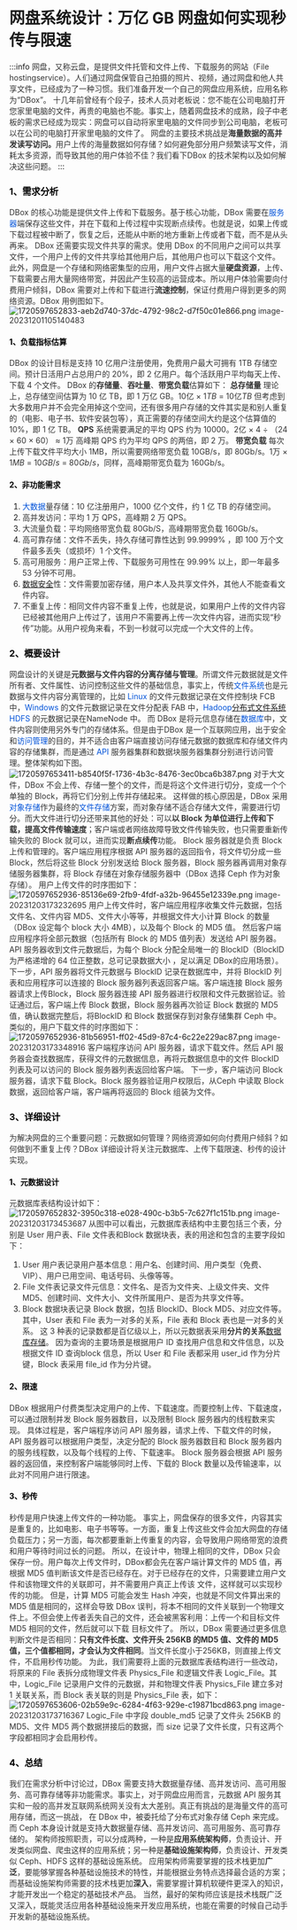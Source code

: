 # 网盘系统设计：万亿 GB 网盘如何实现秒传与限速
:::info
<font style="color:rgb(51, 51, 51);">网盘，又称云盘，是提供文件托管和文件上传、下载服务的网站（File hostingservice）。人们通过网盘保管自己拍摄的照片、视频，通过网盘和他人共享文件，已经成为了一种习惯。我们准备开发一个自己的网盘应用系统，应用名称为“DBox”。</font>
<font style="color:rgb(51, 51, 51);">十几年前曾经有个段子，技术人员对老板说：您不能在公司电脑打开您家里电脑的文件，再贵的电脑也不能。事实上，随着网盘技术的成熟，段子中老板的需求已经成为现实：网盘可以自动将家里电脑的文件同步到公司电脑，老板可以在公司的电脑打开家里电脑的文件了。</font>
<font style="color:rgb(51, 51, 51);">网盘的主要技术挑战是</font>**<font style="color:rgb(51, 51, 51);">海量数据的高并发读写访问。</font>**<font style="color:rgb(51, 51, 51);">用户上传的海量数据如何存储？如何避免部分用户频繁读写文件，消耗太多资源，而导致其他的用户体验不佳？我们看下DBox 的技术架构以及如何解决这些问题。</font>
:::
### **<font style="color:rgb(0, 0, 0);">1、需求分析</font>**
<font style="color:rgb(51, 51, 51);">DBox 的核心功能是提供文件上传和下载服务。基于核心功能，DBox 需要在</font><font style="color:rgb(0, 82, 217);">服务器</font><font style="color:rgb(51, 51, 51);">端保存这些文件，并在下载和上传过程中实现断点续传。也就是说，如果上传或下载过程被中断了，恢复之后，还能从中断的地方重新上传或者下载，而不是从头再来。</font>
<font style="color:rgb(51, 51, 51);">DBox 还需要实现文件共享的需求。使用 DBox 的不同用户之间可以共享文件，一个用户上传的文件共享给其他用户后，其他用户也可以下载这个文件。</font>
<font style="color:rgb(51, 51, 51);">此外，网盘是一个存储和网络密集型的应用，用户文件占据大量</font>**<font style="color:rgb(51, 51, 51);">硬盘资源</font>**<font style="color:rgb(51, 51, 51);">，上传、下载需要占用大量网络带宽，并因此产生较高的运营成本。所以用户体验需要向付费用户倾斜，DBox 需要对上传和下载进行</font>**<font style="color:rgb(51, 51, 51);">流速控制</font>**<font style="color:rgb(51, 51, 51);">，保证付费用户得到更多的网络资源。DBox 用例图如下。</font>
![1720597652833-aeb2d740-37dc-4792-98c2-d7f50c01e866.png](./img/p-tzUHzbUBsHSPml/1720597652833-aeb2d740-37dc-4792-98c2-d7f50c01e866-683252.png)
<font style="color:rgb(51, 51, 51);">image-20231201105140483</font>
#### **<font style="color:rgb(0, 0, 0);">1、负载指标估算</font>**
<font style="color:rgb(51, 51, 51);">DBox 的设计目标是支持 10 亿用户注册使用，免费用户最大可拥有 1TB 存储空间。预计日活用户占总用户的 20%，即 2 亿用户。每个活跃用户平均每天上传、下载 4 个文件。</font>
<font style="color:rgb(51, 51, 51);">DBox 的</font>**<font style="color:rgb(51, 51, 51);">存储量</font>**<font style="color:rgb(51, 51, 51);">、</font>**<font style="color:rgb(51, 51, 51);">吞吐量</font>**<font style="color:rgb(51, 51, 51);">、</font>**<font style="color:rgb(51, 51, 51);">带宽负载</font>**<font style="color:rgb(51, 51, 51);">估算如下：</font>
**<font style="color:rgb(51, 51, 51);">总存储量</font>**
<font style="color:rgb(51, 51, 51);">理论上，总存储空间估算为 10 亿 TB，即 1 万亿 GB。10亿 × 1</font>_<font style="color:rgb(51, 51, 51);">TB</font>_<font style="color:rgb(51, 51, 51);"> = 10亿</font>_<font style="color:rgb(51, 51, 51);">TB</font>_
<font style="color:rgb(51, 51, 51);">但考虑到大多数用户并不会完全用掉这个空间，还有很多用户存储的文件其实是和别人重复的（电影、电子书、软件安装包等），真正需要的存储空间大约是这个估算值的 10%，即 1 亿 TB。</font>
**<font style="color:rgb(51, 51, 51);">QPS</font>**
<font style="color:rgb(51, 51, 51);">系统需要满足的平均 QPS 约为 10000。2亿 × 4 ÷ （24 × 60 × 60） ≈ 1万</font>
<font style="color:rgb(51, 51, 51);">高峰期 QPS 约为平均 QPS 的两倍，即 2 万。</font>
**<font style="color:rgb(51, 51, 51);">带宽负载</font>**
<font style="color:rgb(51, 51, 51);">每次上传下载文件平均大小 1MB，所以需要网络带宽负载 10GB/s，即 80Gb/s。1万 × 1</font>_<font style="color:rgb(51, 51, 51);">MB</font>_<font style="color:rgb(51, 51, 51);"> = 10</font>_<font style="color:rgb(51, 51, 51);">GB</font>_<font style="color:rgb(51, 51, 51);">/</font>_<font style="color:rgb(51, 51, 51);">s</font>_<font style="color:rgb(51, 51, 51);"> = 80</font>_<font style="color:rgb(51, 51, 51);">Gb</font>_<font style="color:rgb(51, 51, 51);">/</font>_<font style="color:rgb(51, 51, 51);">s</font>_<font style="color:rgb(51, 51, 51);">，同样，高峰期带宽负载为 160Gb/s。</font>
#### **<font style="color:rgb(0, 0, 0);">2、非功能需求</font>**
1. <font style="color:rgb(0, 82, 217);">大数据</font><font style="color:rgb(51, 51, 51);">量存储：10 亿注册用户，1000 亿个文件，约 1 亿 TB 的存储空间。</font>
2. <font style="color:rgb(51, 51, 51);">高并发访问：平均 1 万 QPS，高峰期 2 万 QPS。</font>
3. <font style="color:rgb(51, 51, 51);">大流量负载：平均网络带宽负载 80Gb/S，高峰期带宽负载 160Gb/s。</font>
4. <font style="color:rgb(51, 51, 51);">高可靠存储：文件不丢失，持久存储可靠性达到 99.9999% ，即 100 万个文件最多丢失（或损坏）1 个文件。</font>
5. <font style="color:rgb(51, 51, 51);">高可用服务：用户正常上传、下载服务可用性在 99.99% 以上，即一年最多 53 分钟不可用。</font>
6. [数据安全](https://cloud.tencent.com/solution/data_protection?from_column=20065&from=20065)<font style="color:rgb(51, 51, 51);">性：文件需要加密存储，用户本人及共享文件外，其他人不能查看文件内容。</font>
7. <font style="color:rgb(51, 51, 51);">不重复上传：相同文件内容不重复上传，也就是说，如果用户上传的文件内容已经被其他用户上传过了，该用户不需要再上传一次文件内容，进而实现“秒传”功能。从用户视角来看，不到一秒就可以完成一个大文件的上传。</font>
### **<font style="color:rgb(0, 0, 0);">2、概要设计</font>**
<font style="color:rgb(51, 51, 51);">网盘设计的关键是</font>**<font style="color:rgb(51, 51, 51);">元数据与文件内容的分离存储与管理</font>**<font style="color:rgb(51, 51, 51);">。所谓文件元数据就是文件所有者、文件属性、访问控制这些文件的基础信息，事实上，传统</font><font style="color:rgb(0, 82, 217);">文件系统</font><font style="color:rgb(51, 51, 51);">也是元数据与文件内容分离管理的，比如 </font><font style="color:rgb(0, 82, 217);">Linux</font><font style="color:rgb(51, 51, 51);"> 的文件元数据记录在文件控制块 FCB 中，</font><font style="color:rgb(0, 82, 217);">Windows</font><font style="color:rgb(51, 51, 51);"> 的文件元数据记录在文件分配表 FAB 中，</font><font style="color:rgb(0, 82, 217);">Hadoop</font>[分布式文件系统](https://cloud.tencent.com/product/chdfs?from_column=20065&from=20065)<font style="color:rgb(0, 82, 217);">HDFS</font><font style="color:rgb(51, 51, 51);"> 的元数据记录在NameNode 中。</font>
<font style="color:rgb(51, 51, 51);">而 DBox 是将元信息存储在</font><font style="color:rgb(0, 82, 217);">数据库</font><font style="color:rgb(51, 51, 51);">中，文件内容则使用另外专门的存储体系。但是由于DBox 是一个互联网应用，出于安全和</font><font style="color:rgb(0, 82, 217);">访问管理</font><font style="color:rgb(51, 51, 51);">的目的，并不适合由客户端直接访问存储元数据的数据库和存储文件内容的存储集群，而是通过 </font><font style="color:rgb(0, 82, 217);">API</font><font style="color:rgb(51, 51, 51);"> 服务器集群和数据块服务器集群分别进行访问管理。整体架构如下图。</font>
![1720597653411-b8540f5f-1736-4b3c-8476-3ec0bca6b387.png](./img/p-tzUHzbUBsHSPml/1720597653411-b8540f5f-1736-4b3c-8476-3ec0bca6b387-739575.png)
<font style="color:rgb(51, 51, 51);">对于大文件，DBox 不会上传、存储一整个的文件，而是将这个文件进行切分，变成一个个单独的 Block，再将它们分别上传并存储起来。</font>
<font style="color:rgb(51, 51, 51);">这样做的核心原因是，DBox 采用</font><font style="color:rgb(0, 82, 217);">对象存储</font><font style="color:rgb(51, 51, 51);">作为最终的</font><font style="color:rgb(0, 82, 217);">文件存储</font><font style="color:rgb(51, 51, 51);">方案，而对象存储不适合存储大文件，需要进行切分。而大文件进行切分还带来其他的好处：可以</font>**<font style="color:rgb(51, 51, 51);">以 Block 为单位进行上传和下载，提高文件传输速度</font>**<font style="color:rgb(51, 51, 51);">；客户端或者网络故障导致文件传输失败，也只需要重新传输失败的 Block 就可以，进而实现</font>**<font style="color:rgb(51, 51, 51);">断点续传</font>**<font style="color:rgb(51, 51, 51);">功能。</font>
<font style="color:rgb(51, 51, 51);">Block 服务器就是负责 Block 上传和管理的。客户端应用程序根据 API 服务器的返回指令，将文件切分成一些 Block，然后将这些 Block 分别发送给 Block 服务器，Block 服务器再调用对象存储服务器集群，将 Block 存储在对象存储服务器中（DBox 选择 Ceph 作为对象存储）。</font>
<font style="color:rgb(51, 51, 51);">用户上传文件的时序图如下：</font>
![1720597652936-85136e69-2fb9-4fdf-a32b-96455e12339e.png](./img/p-tzUHzbUBsHSPml/1720597652936-85136e69-2fb9-4fdf-a32b-96455e12339e-885634.png)
<font style="color:rgb(51, 51, 51);">image-20231203173232695</font>
<font style="color:rgb(51, 51, 51);">用户上传文件时，客户端应用程序收集文件元数据，包括文件名、文件内容 MD5、文件大小等等，并根据文件大小计算 Block 的数量（DBox 设定每个 block 大小 4MB），以及每个 Block 的 MD5 值。</font>
<font style="color:rgb(51, 51, 51);">然后客户端应用程序将全部元数据（包括所有 Block 的 MD5 值列表）发送给 API 服务器。API 服务器收到文件元数据后，为每个 Block 分配全局唯一的 BlockID（BlockID 为严格递增的 64 位正整数，总可记录数据大小 ，足以满足 DBox的应用场景）。</font>
<font style="color:rgb(51, 51, 51);">下一步，API 服务器将文件元数据与 BlockID 记录在数据库中，并将 BlockID 列表和应用程序可以连接的 Block 服务器列表返回客户端。客户端连接 Block 服务器请求上传Block，Block 服务器连接 API 服务器进行权限和文件元数据验证。验证通过后，客户端上传 Block 数据，Block 服务器再次验证 Block 数据的 MD5 值，确认数据完整后，将BlockID 和 Block 数据保存到对象存储集群 Ceph 中。</font>
<font style="color:rgb(51, 51, 51);">类似的，用户下载文件的时序图如下：</font>
![1720597652936-81b56951-ff02-45d9-87c4-6c22e229ac87.png](./img/p-tzUHzbUBsHSPml/1720597652936-81b56951-ff02-45d9-87c4-6c22e229ac87-122307.png)
<font style="color:rgb(51, 51, 51);">image-20231203173348916</font>
<font style="color:rgb(51, 51, 51);">客户端程序访问 API 服务器，请求下载文件。然后 API 服务器会查找数据库，获得文件的元数据信息，再将元数据信息中的文件 BlockID 列表及可以访问的 Block 服务器列表返回给客户端。</font>
<font style="color:rgb(51, 51, 51);">下一步，客户端访问 Block 服务器，请求下载 Block。Block 服务器验证用户权限后，从Ceph 中读取 Block 数据，返回给客户端，客户端再将返回的 Block 组装为文件。</font>
### **<font style="color:rgb(0, 0, 0);">3、详细设计</font>**
<font style="color:rgb(51, 51, 51);">为解决网盘的三个重要问题：元数据如何管理？网络资源如何向付费用户倾斜？如何做到不重复上传？DBox 详细设计将关注元数据库、上传下载限速、秒传的设计实现。</font>
#### **<font style="color:rgb(0, 0, 0);">1、元数据设计</font>**
<font style="color:rgb(51, 51, 51);">元数据库表结构设计如下：</font>
![1720597652832-3950c318-e028-490c-b3b5-7c627f1c151b.png](./img/p-tzUHzbUBsHSPml/1720597652832-3950c318-e028-490c-b3b5-7c627f1c151b-241342.png)
<font style="color:rgb(51, 51, 51);">image-20231203173453687</font>
<font style="color:rgb(51, 51, 51);">从图中可以看出，元数据库表结构中主要包括三个表，分别是 User 用户表、File 文件表和Block 数据块表，表的用途和包含的主要字段如下：</font>
1. <font style="color:rgb(51, 51, 51);">User 用户表记录用户基本信息：用户名、创建时间、用户类型（免费、VIP）、用户已用空间、电话号码、头像等等。</font>
2. <font style="color:rgb(51, 51, 51);">File 文件表记录文件元信息：文件名、是否为文件夹、上级文件夹、文件 MD5、创建时间、文件大小、文件所属用户、是否为共享文件等。</font>
3. <font style="color:rgb(51, 51, 51);">Block 数据块表记录 Block 数据，包括 BlockID、Block MD5、对应文件等。</font>
<font style="color:rgb(51, 51, 51);">其中，User 表和 File 表为一对多的关系，File 表和 Block 表也是一对多的关系。</font>
<font style="color:rgb(51, 51, 51);">这 3 种表的记录数都是百亿级以上，所以元数据表采用</font>**<font style="color:rgb(51, 51, 51);">分片的关系</font>**[数据库存储](https://cloud.tencent.com/product/crs?from_column=20065&from=20065)<font style="color:rgb(51, 51, 51);">。</font>
<font style="color:rgb(51, 51, 51);">因为查询的主要场景是根据用户 ID 查找用户信息和文件信息，以及根据文件 ID 查询block 信息，所以 User 和 File 表都采用 user_id 作为分片键，Block 表采用 file_id 作为分片键。</font>
#### **<font style="color:rgb(0, 0, 0);">2、限速</font>**
<font style="color:rgb(51, 51, 51);">DBox 根据用户付费类型决定用户的上传、下载速度。而要控制上传、下载速度，可以通过限制并发 Block 服务器数目，以及限制 Block 服务器内的线程数来实现。</font>
<font style="color:rgb(51, 51, 51);">具体过程是，客户端程序访问 API 服务器，请求上传、下载文件的时候，API 服务器可以根据用户类型，决定分配的 Block 服务器数目和 Block 服务器内的服务线程数，以及每个线程的上传、下载速率。</font>
<font style="color:rgb(51, 51, 51);">Block 服务器会根据 API 服务器的返回值，来控制客户端能够同时上传、下载的 Block 数量以及传输速率，以此对不同用户进行限速。</font>
#### **<font style="color:rgb(0, 0, 0);">3、秒传</font>**
<font style="color:rgb(51, 51, 51);">秒传是用户快速上传文件的一种功能。</font>
<font style="color:rgb(51, 51, 51);">事实上，网盘保存的很多文件，内容其实是重复的，比如电影、电子书等等。一方面，重复上传这些文件会加大网盘的存储负载压力；另一方面，每次都要重新上传重复的内容，会导致用户网络带宽的浪费和用户等待时间过长的问题。</font>
<font style="color:rgb(51, 51, 51);">所以，在设计中，物理上相同的文件，DBox 只会保存一份。用户每次上传文件时，DBox都会先在客户端计算文件的 MD5 值，再根据 MD5 值判断该文件是否已经存在。对于已经存在的文件，只需要建立用户文件和该物理文件的关联即可，并不需要用户真正上传该</font>
<font style="color:rgb(51, 51, 51);">文件，这样就可以实现秒传的功能。</font>
<font style="color:rgb(51, 51, 51);">但是，计算 MD5 可能会发生 Hash 冲突，也就是不同文件算出来的 MD5 值是相同的，这样会导致 DBox 误判，将本不相同的文件关联到一个物理文件上。不但会使上传者丢失自己的文件，还会被黑客利用：上传一个和目标文件 MD5 相同的文件，然后就可以下载</font>
<font style="color:rgb(51, 51, 51);">目标文件了。</font>
<font style="color:rgb(51, 51, 51);">所以，DBox 需要通过更多信息判断文件是否相同：</font>**<font style="color:rgb(51, 51, 51);">只有文件长度、文件开头 256KB 的MD5 值、文件的 MD5 值，三个值都相同，才会认为文件相同</font>**<font style="color:rgb(51, 51, 51);">。当文件长度小于256KB，则直接上传文件，不启用秒传功能。</font>
<font style="color:rgb(51, 51, 51);">为此，我们需要将上面的元数据库表结构进行一些改动，将原来的 File 表拆分成物理文件表 Physics_File 和逻辑文件表 Logic_File。其中，Logic_File 记录用户文件的元数据，并和物理文件表 Physics_File 建立多对 1 关联关系，而 Block 表关联的则是 Physics_File</font>
<font style="color:rgb(51, 51, 51);">表，如下：</font>
![1720597653606-02b59e9c-6284-4f63-929e-c19871bcd863.png](./img/p-tzUHzbUBsHSPml/1720597653606-02b59e9c-6284-4f63-929e-c19871bcd863-351346.png)
<font style="color:rgb(51, 51, 51);">image-20231203173716367</font>
<font style="color:rgb(51, 51, 51);">Logic_File 中字段 double_md5 记录了文件头 256KB 的 MD5、文件 MD5 两个数据拼接后的数据，而 size 记录了文件长度，只有这两个字段都相同才会启用秒传。</font>
### **<font style="color:rgb(0, 0, 0);">4、总结</font>**
<font style="color:rgb(51, 51, 51);">我们在需求分析中讨论过，DBox 需要支持大数据量存储、高并发访问、高可用服务、高可靠存储等非功能需求。事实上，对于网盘应用而言，元数据 API 服务其实和一般的高并发互联网系统网关没有太大差别。真正有挑战的是海量文件的高可用存储，而这一挑战，</font>
<font style="color:rgb(51, 51, 51);">在 DBox 中，被委托给了分布式对象存储 Ceph 来完成。而 Ceph 本身设计就是支持大数据量存储、高并发访问、高可用服务、高可靠存储的。</font>
<font style="color:rgb(51, 51, 51);">架构师按照职责，可以分成两种，一种是</font>**<font style="color:rgb(51, 51, 51);">应用系统架构师</font>**<font style="color:rgb(51, 51, 51);">，负责设计、开发类似网盘、爬虫这样的应用系统；另一种是</font>**<font style="color:rgb(51, 51, 51);">基础设施架构师</font>**<font style="color:rgb(51, 51, 51);">，负责设计、开发类似 Ceph、HDFS 这样的基础设施系统。</font>
<font style="color:rgb(51, 51, 51);">应用架构师需要掌握的技术栈更加</font>**<font style="color:rgb(51, 51, 51);">广泛</font>**<font style="color:rgb(51, 51, 51);">，要能够掌握各种基础设施技术的特性，并能根据业务特点选择最合适的方案；而基础设施架构师需要的技术栈更加</font>**<font style="color:rgb(51, 51, 51);">深入</font>**<font style="color:rgb(51, 51, 51);">，需要掌握计算机软硬件更深入的知识，才能开发出一个稳定的基础技术产品。</font>
<font style="color:rgb(51, 51, 51);">当然，最好的架构师应该是技术栈既广泛又深入，既能灵活应用各种基础设施来开发应用系统，也能在需要的时候自己动手开发新的基础设施系统。</font>
